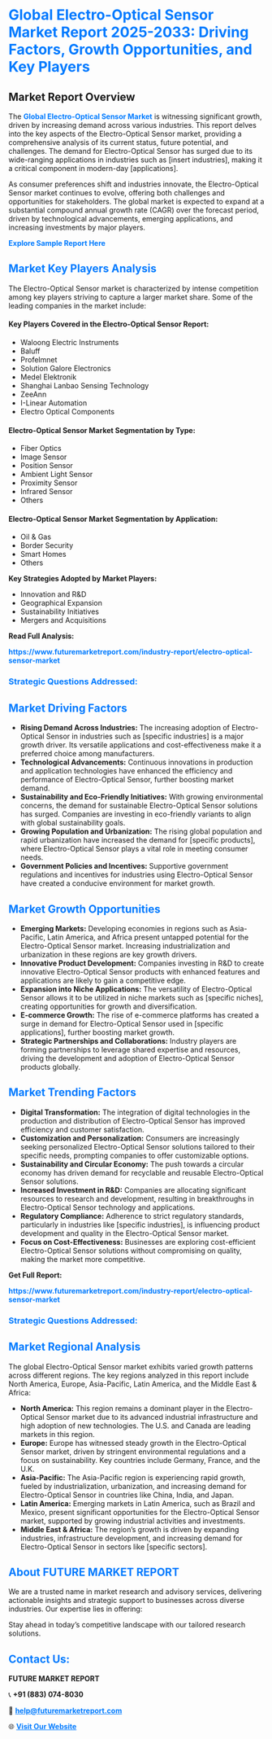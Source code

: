 <h1 style="color: #007BFF;">Global Electro-Optical Sensor Market Report 2025-2033: Driving Factors, Growth Opportunities, and Key Players</h1>

<section id="overview">
<h2>Market Report Overview</h2>
<p>The <a href="https://www.futuremarketreport.com/industry-report/electro-optical-sensor-market" style="color: #007BFF; text-decoration: none;"><strong>Global Electro-Optical Sensor Market</strong></a> is witnessing significant growth, driven by increasing demand across various industries. This report delves into the key aspects of the Electro-Optical Sensor market, providing a comprehensive analysis of its current status, future potential, and challenges. The demand for Electro-Optical Sensor has surged due to its wide-ranging applications in industries such as [insert industries], making it a critical component in modern-day [applications].</p>
<p>As consumer preferences shift and industries innovate, the Electro-Optical Sensor market continues to evolve, offering both challenges and opportunities for stakeholders. The global market is expected to expand at a substantial compound annual growth rate (CAGR) over the forecast period, driven by technological advancements, emerging applications, and increasing investments by major players.</p>
</section>

<section id="overview">
<p><a href="https://www.futuremarketreport.com/request-sample/reportId=81686" style="color: #007BFF; text-decoration: none;"><strong>Explore Sample Report Here</strong></a></p>
</section>

<section id="key-players">
<h2 style="color: #007BFF;">Market Key Players Analysis</h2>
<p>The Electro-Optical Sensor market is characterized by intense competition among key players striving to capture a larger market share. Some of the leading companies in the market include:</p>
<h4>Key Players Covered in the Electro-Optical Sensor Report:</h4>
<ul><li>Waloong Electric Instruments</li><li>Baluff</li><li>Profelmnet</li><li>Solution Galore Electronics</li><li>Medel Elektronik</li><li>Shanghai Lanbao Sensing Technology</li><li>ZeeAnn</li><li>I-Linear Automation</li><li>Electro Optical Components</li></ul>
<h4>Electro-Optical Sensor Market Segmentation by Type:</h4>
<ul><li>Fiber Optics</li><li>Image Sensor</li><li>Position Sensor</li><li>Ambient Light Sensor</li><li>Proximity Sensor</li><li>Infrared Sensor</li><li>Others</li></ul>

<h4>Electro-Optical Sensor Market Segmentation by Application:</h4>
<ul><li>Oil &amp; Gas</li><li>Border Security</li><li>Smart Homes</li><li>Others</li></ul>
<p><strong>Key Strategies Adopted by Market Players:</strong></p>
<ul>
<li>Innovation and R&D</li>
<li>Geographical Expansion</li>
<li>Sustainability Initiatives</li>
<li>Mergers and Acquisitions</li>
</ul>
</section>

<section>
<p><strong>Read Full Analysis: </strong></p><a href="https://www.futuremarketreport.com/industry-report/electro-optical-sensor-market" style="color: #007BFF; text-decoration: none;"><strong>https://www.futuremarketreport.com/industry-report/electro-optical-sensor-market</strong></a>
<h3 style="color: #007BFF;">Strategic Questions Addressed:</h3>
</section>

<section id="driving-factors">
<h2 style="color: #007BFF;">Market Driving Factors</h2>
<ul>
<li><strong>Rising Demand Across Industries:</strong> The increasing adoption of Electro-Optical Sensor in industries such as [specific industries] is a major growth driver. Its versatile applications and cost-effectiveness make it a preferred choice among manufacturers.</li>
<li><strong>Technological Advancements:</strong> Continuous innovations in production and application technologies have enhanced the efficiency and performance of Electro-Optical Sensor, further boosting market demand.</li>
<li><strong>Sustainability and Eco-Friendly Initiatives:</strong> With growing environmental concerns, the demand for sustainable Electro-Optical Sensor solutions has surged. Companies are investing in eco-friendly variants to align with global sustainability goals.</li>
<li><strong>Growing Population and Urbanization:</strong> The rising global population and rapid urbanization have increased the demand for [specific products], where Electro-Optical Sensor plays a vital role in meeting consumer needs.</li>
<li><strong>Government Policies and Incentives:</strong> Supportive government regulations and incentives for industries using Electro-Optical Sensor have created a conducive environment for market growth.</li>
</ul>
</section>

<section id="growth-opportunities">
<h2 style="color: #007BFF;">Market Growth Opportunities</h2>
<ul>
<li><strong>Emerging Markets:</strong> Developing economies in regions such as Asia-Pacific, Latin America, and Africa present untapped potential for the Electro-Optical Sensor market. Increasing industrialization and urbanization in these regions are key growth drivers.</li>
<li><strong>Innovative Product Development:</strong> Companies investing in R&D to create innovative Electro-Optical Sensor products with enhanced features and applications are likely to gain a competitive edge.</li>
<li><strong>Expansion into Niche Applications:</strong> The versatility of Electro-Optical Sensor allows it to be utilized in niche markets such as [specific niches], creating opportunities for growth and diversification.</li>
<li><strong>E-commerce Growth:</strong> The rise of e-commerce platforms has created a surge in demand for Electro-Optical Sensor used in [specific applications], further boosting market growth.</li>
<li><strong>Strategic Partnerships and Collaborations:</strong> Industry players are forming partnerships to leverage shared expertise and resources, driving the development and adoption of Electro-Optical Sensor products globally.</li>
</ul>
</section>

<section id="trending-factors">
<h2 style="color: #007BFF;">Market Trending Factors</h2>
<ul>
<li><strong>Digital Transformation:</strong> The integration of digital technologies in the production and distribution of Electro-Optical Sensor has improved efficiency and customer satisfaction.</li>
<li><strong>Customization and Personalization:</strong> Consumers are increasingly seeking personalized Electro-Optical Sensor solutions tailored to their specific needs, prompting companies to offer customizable options.</li>
<li><strong>Sustainability and Circular Economy:</strong> The push towards a circular economy has driven demand for recyclable and reusable Electro-Optical Sensor solutions.</li>
<li><strong>Increased Investment in R&D:</strong> Companies are allocating significant resources to research and development, resulting in breakthroughs in Electro-Optical Sensor technology and applications.</li>
<li><strong>Regulatory Compliance:</strong> Adherence to strict regulatory standards, particularly in industries like [specific industries], is influencing product development and quality in the Electro-Optical Sensor market.</li>
<li><strong>Focus on Cost-Effectiveness:</strong> Businesses are exploring cost-efficient Electro-Optical Sensor solutions without compromising on quality, making the market more competitive.</li>
</ul>
</section>

<section>
<p><strong>Get Full Report: </strong></p><a href="https://www.futuremarketreport.com/industry-report/electro-optical-sensor-market" style="color: #007BFF; text-decoration: none;"><strong>https://www.futuremarketreport.com/industry-report/electro-optical-sensor-market</strong></a>
<h3 style="color: #007BFF;">Strategic Questions Addressed:</h3>
</section>


<section id="regional-analysis">
<h2 style="color: #007BFF;">Market Regional Analysis</h2>
<p>The global Electro-Optical Sensor market exhibits varied growth patterns across different regions. The key regions analyzed in this report include North America, Europe, Asia-Pacific, Latin America, and the Middle East & Africa:</p>
<ul>
<li><strong>North America:</strong> This region remains a dominant player in the Electro-Optical Sensor market due to its advanced industrial infrastructure and high adoption of new technologies. The U.S. and Canada are leading markets in this region.</li>
<li><strong>Europe:</strong> Europe has witnessed steady growth in the Electro-Optical Sensor market, driven by stringent environmental regulations and a focus on sustainability. Key countries include Germany, France, and the U.K.</li>
<li><strong>Asia-Pacific:</strong> The Asia-Pacific region is experiencing rapid growth, fueled by industrialization, urbanization, and increasing demand for Electro-Optical Sensor in countries like China, India, and Japan.</li>
<li><strong>Latin America:</strong> Emerging markets in Latin America, such as Brazil and Mexico, present significant opportunities for the Electro-Optical Sensor market, supported by growing industrial activities and investments.</li>
<li><strong>Middle East & Africa:</strong> The region’s growth is driven by expanding industries, infrastructure development, and increasing demand for Electro-Optical Sensor in sectors like [specific sectors].</li>
</ul>
</section>

<footer>
<h2 style="color: #007BFF;">About FUTURE MARKET REPORT</h2>
<p>We are a trusted name in market research and advisory services, delivering actionable insights and strategic support to businesses across diverse industries. Our expertise lies in offering:</p>

<p>Stay ahead in today’s competitive landscape with our tailored research solutions.</p>

<h2 style="color: #007BFF;">Contact Us:</h2>
<p><strong>FUTURE MARKET REPORT</strong></p>
<p>📞 <strong>+91 (883) 074-8030</strong></p>
<p>📧 <strong><a href="mailto:help@futuremarketreport.com" style="color: #007BFF;">help@futuremarketreport.com</a></strong></p>
<p>🌐 <strong><a href="https://www.futuremarketreport.com/" style="color: #007BFF;">Visit Our Website</a></strong></p>
</footer>